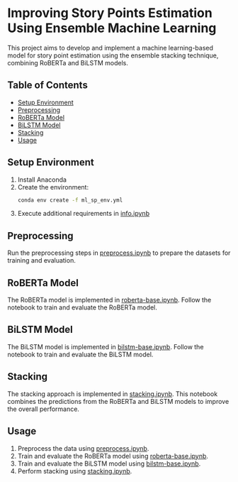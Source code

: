 # Improving Story Points Estimation Using Ensemble Machine Learning

This project aims to develop and implement a machine learning-based model for story point estimation using the ensemble stacking technique, combining RoBERTa and BiLSTM models.

## Table of Contents

- [Setup Environment](#setup-environment)
- [Preprocessing](#preprocessing)
- [RoBERTa Model](#roberta-model)
- [BiLSTM Model](#bilstm-model)
- [Stacking](#stacking)
- [Usage](#usage)

## Setup Environment

1. Install Anaconda
2. Create the environment:
    ```sh
    conda env create -f ml_sp_env.yml
    ```
3. Execute additional requirements in [info.ipynb](info.ipynb)

## Preprocessing

Run the preprocessing steps in [preprocess.ipynb](preprocess.ipynb) to prepare the datasets for training and evaluation.

## RoBERTa Model

The RoBERTa model is implemented in [roberta-base.ipynb](roberta-base.ipynb). Follow the notebook to train and evaluate the RoBERTa model.

## BiLSTM Model

The BiLSTM model is implemented in [bilstm-base.ipynb](bilstm-base.ipynb). Follow the notebook to train and evaluate the BiLSTM model.

## Stacking

The stacking approach is implemented in [stacking.ipynb](stacking.ipynb). This notebook combines the predictions from the RoBERTa and BiLSTM models to improve the overall performance.

## Usage

1. Preprocess the data using [preprocess.ipynb](preprocess.ipynb).
2. Train and evaluate the RoBERTa model using [roberta-base.ipynb](roberta-base.ipynb).
3. Train and evaluate the BiLSTM model using [bilstm-base.ipynb](bilstm-base.ipynb).
4. Perform stacking using [stacking.ipynb](stacking.ipynb).
